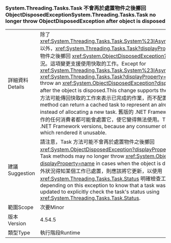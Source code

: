 ### <a name="systemthreadingtaskstask-no-longer-throw-objectdisposedexception-after-object-is-disposed"></a><span data-ttu-id="a7ad1-101">System.Threading.Tasks.Task 不會再於處置物件之後擲回 ObjectDisposedException</span><span class="sxs-lookup"><span data-stu-id="a7ad1-101">System.Threading.Tasks.Task no longer throw ObjectDisposedException after object is disposed</span></span>

|   |   |
|---|---|
|<span data-ttu-id="a7ad1-102">詳細資料</span><span class="sxs-lookup"><span data-stu-id="a7ad1-102">Details</span></span>|<span data-ttu-id="a7ad1-103">除了 <xref:System.Threading.Tasks.Task.System%23IAsyncResult%23AsyncWaitHandle> 以外，<xref:System.Threading.Tasks.Task?displayProperty=name> 方法將不再於處置物件之後擲回 <xref:System.ObjectDisposedException?displayProperty=name> 例外狀況。這項變更支援使用快取的工作。</span><span class="sxs-lookup"><span data-stu-id="a7ad1-103">Except for <xref:System.Threading.Tasks.Task.System%23IAsyncResult%23AsyncWaitHandle>, <xref:System.Threading.Tasks.Task?displayProperty=name> methods no longer throw an <xref:System.ObjectDisposedException?displayProperty=name> exception after the object is disposed.This change supports the use of cached tasks.</span></span> <span data-ttu-id="a7ad1-104">例如，方法可能傳回快取的工作來表示已完成的作業，而不配置新的工作。</span><span class="sxs-lookup"><span data-stu-id="a7ad1-104">For example, a method can return a cached task to represent an already completed operation instead of allocating a new task.</span></span> <span data-ttu-id="a7ad1-105">舊版的 .NET Framework 並未提供這項功能，因為工作的任何消費者都可能會處置它，使它變得無法使用。</span><span class="sxs-lookup"><span data-stu-id="a7ad1-105">This was impossible in previous .NET Framework versions, because any consumer of the task could dispose of it, which rendered it unusable.</span></span>|
|<span data-ttu-id="a7ad1-106">建議</span><span class="sxs-lookup"><span data-stu-id="a7ad1-106">Suggestion</span></span>|<span data-ttu-id="a7ad1-107">請注意，Task 方法可能不會再於處置物件之後擲回 <xref:System.ObjectDisposedException?displayProperty=name>。</span><span class="sxs-lookup"><span data-stu-id="a7ad1-107">Be aware that Task methods may no longer throw <xref:System.ObjectDisposedException?displayProperty=name> in cases when the object is disposed.</span></span> <span data-ttu-id="a7ad1-108">如果應用程式根據此例外狀況得知某個工作已處置，則應該將它更新，以使用 <xref:System.Threading.Tasks.Task.Status> 明確檢查工作的狀態。</span><span class="sxs-lookup"><span data-stu-id="a7ad1-108">If an app was depending on this exception to know that a task was disposed, it should be updated to explicitly check the task's status using <xref:System.Threading.Tasks.Task.Status>.</span></span>|
|<span data-ttu-id="a7ad1-109">範圍</span><span class="sxs-lookup"><span data-stu-id="a7ad1-109">Scope</span></span>|<span data-ttu-id="a7ad1-110">次要</span><span class="sxs-lookup"><span data-stu-id="a7ad1-110">Minor</span></span>|
|<span data-ttu-id="a7ad1-111">版本</span><span class="sxs-lookup"><span data-stu-id="a7ad1-111">Version</span></span>|<span data-ttu-id="a7ad1-112">4.5</span><span class="sxs-lookup"><span data-stu-id="a7ad1-112">4.5</span></span>|
|<span data-ttu-id="a7ad1-113">類型</span><span class="sxs-lookup"><span data-stu-id="a7ad1-113">Type</span></span>|<span data-ttu-id="a7ad1-114">執行階段</span><span class="sxs-lookup"><span data-stu-id="a7ad1-114">Runtime</span></span>|

